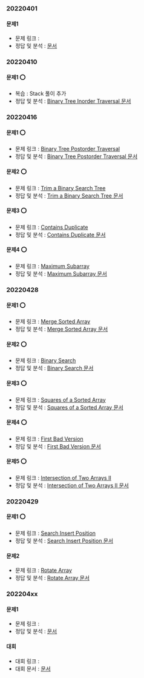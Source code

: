 ###   20220401

####    문제1
-   문제 링크 : []()
-   정답 및 분석 : [ 문서](../../문제_문서/2022_04_문서/.md)


###   20220410

####    문제1 ⭕
-   복습  : Stack 풀이 추가 
-   정답 및 분석 : [Binary Tree Inorder Traversal 문서](../../문제_문서/2022_02_문서/Binary_Tree_Inorder_Traversal.md)


###   20220416

####    문제1 ⭕
-   문제 링크 : [Binary Tree Postorder Traversal](https://leetcode.com/problems/binary-tree-postorder-traversal/)
-   정답 및 분석 : [Binary Tree Postorder Traversal 문서](../../문제_문서/2022_04_문서/Binary_Tree_Postorder_Traversal.md)

####    문제2 ⭕
-   문제 링크 : [Trim a Binary Search Tree](https://leetcode.com/problems/trim-a-binary-search-tree/)
-   정답 및 분석 : [Trim a Binary Search Tree 문서](../../문제_문서/2022_04_문서/Trim_a_Binary_Search_Tree.md)

####    문제3 ⭕
-   문제 링크 : [Contains Duplicate](https://leetcode.com/problems/contains-duplicate/)
-   정답 및 분석 : [Contains Duplicate 문서](../../문제_문서/2022_04_문서/Contains_Duplicate.md)

####    문제4 ⭕
-   문제 링크 : [Maximum Subarray](https://leetcode.com/problems/maximum-subarray/)
-   정답 및 분석 : [Maximum Subarray 문서](../../문제_문서/2022_04_문서/Maximum_Subarray.md)


###   20220428

####    문제1 ⭕
-   문제 링크 : [Merge Sorted Array](https://leetcode.com/problems/merge-sorted-array)
-   정답 및 분석 : [Merge Sorted Array 문서](../../문제_문서/2022_04_문서/Merge_Sorted_Array.md)

####    문제2 ⭕
-   문제 링크 : [Binary Search](https://leetcode.com/problems/binary-search/)
-   정답 및 분석 : [Binary Search 문서](../../문제_문서/2022_04_문서/Binary_Search.md)

####    문제3 ⭕
-   문제 링크 : [Squares of a Sorted Array](https://leetcode.com/problems/squares-of-a-sorted-array/)
-   정답 및 분석 : [Squares of a Sorted Array 문서](../../문제_문서/2022_04_문서/Squares_of_a_Sorted_Array.md)

####    문제4 ⭕
-   문제 링크 : [First Bad Version](https://leetcode.com/problems/first-bad-version)
-   정답 및 분석 : [First Bad Version 문서](../../문제_문서/2022_04_문서/First_Bad_Version.md)

####    문제5 ⭕
-   문제 링크 : [Intersection of Two Arrays II](https://leetcode.com/problems/intersection-of-two-arrays-ii/)
-   정답 및 분석 : [Intersection of Two Arrays II 문서](../../문제_문서/2022_04_문서/Intersection_of_Two_Arrays_II.md)


###   20220429

####    문제1 ⭕
-   문제 링크 : [Search Insert Position](https://leetcode.com/problems/search-insert-position/)
-   정답 및 분석 : [Search Insert Position 문서](../../문제_문서/2022_04_문서/Search_Insert_Position.md)



####    문제2
-   문제 링크 : [Rotate Array](https://leetcode.com/problems/rotate-array/)
-   정답 및 분석 : [Rotate Array 문서](../../문제_문서/2022_04_문서/Rotate_Array.md)


###   202204xx

####    문제1
-   문제 링크 : []()
-   정답 및 분석 : [ 문서](../../문제_문서/2022_04_문서/.md)


####  대회
-   대회 링크 : []()
-   대회 문서 : [ 문서](../../대회_문서/2022_04_문서/.md)